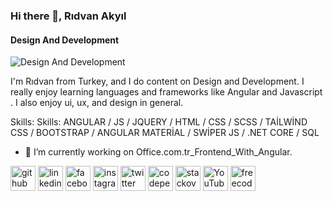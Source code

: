 ### Hi there 👋, Rıdvan Akyıl
#### Design And Development
![Design And Development](https://media-exp1.licdn.com/dms/image/C4D16AQH8Eblcu_CsiQ/profile-displaybackgroundimage-shrink_350_1400/0/1654288182706?e=1663804800&v=beta&t=FOL_E_k_cDjreOsXPKGKxE399nFBEpb6Di26fDBCbJk)

I'm Rıdvan from Turkey, and I do content on Design and Development. I really enjoy learning languages and frameworks like Angular and Javascript . I also enjoy  ui, ux, and design in general.

Skills: Skills: ANGULAR / JS / JQUERY / HTML / CSS / SCSS / TAİLWİND CSS / BOOTSTRAP / ANGULAR MATERİAL / SWİPER JS / .NET CORE / SQL

- 🔭 I’m currently working on Office.com.tr_Frontend_With_Angular.


[<img src='https://cdn.jsdelivr.net/npm/simple-icons@3.0.1/icons/github.svg' alt='github' height='40'>](https://github.com/ridvanakyil16)  [<img src='https://cdn.jsdelivr.net/npm/simple-icons@3.0.1/icons/linkedin.svg' alt='linkedin' height='40'>](https://www.linkedin.com/in/ridvan-akyil-712282228//)  [<img src='https://cdn.jsdelivr.net/npm/simple-icons@3.0.1/icons/facebook.svg' alt='facebook' height='40'>](https://www.facebook.com/profile.php?id=100008816110677)  [<img src='https://cdn.jsdelivr.net/npm/simple-icons@3.0.1/icons/instagram.svg' alt='instagram' height='40'>](https://www.instagram.com/ridvan_akyil/)  [<img src='https://cdn.jsdelivr.net/npm/simple-icons@3.0.1/icons/twitter.svg' alt='twitter' height='40'>](https://twitter.com/AkyilRidvan)  [<img src='https://cdn.jsdelivr.net/npm/simple-icons@3.0.1/icons/codepen.svg' alt='codepen' height='40'>](https://codepen.io/ridvanakyil16)  [<img src='https://cdn.jsdelivr.net/npm/simple-icons@3.0.1/icons/stackoverflow.svg' alt='stackoverflow' height='40'>](https://stackoverflow.com/users/17792250/r%c4%b1dvan-aky%c4%b1l)  [<img src='https://cdn.jsdelivr.net/npm/simple-icons@3.0.1/icons/youtube.svg' alt='YouTube' height='40'>](https://www.youtube.com/channel/UCOPk0mnCOh1m6rbGJ6C9ouA)  [<img src='https://cdn.jsdelivr.net/npm/simple-icons@3.0.1/icons/freecodecamp.svg' alt='freecodecamp' height='40'>](https://www.freecodecamp.org/ridvan_akyil)  

